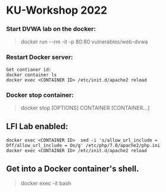 # KU-Workshop 2022

### Start DVWA lab on the docker:
> docker run --rm -it -p 80:80 vulnerables/web-dvwa

### Restart Docker server:
```
Get contianer id:
docker container ls
docker exec <CONTAINER ID> /etc/init.d/apache2 reload
```

### Docker stop container:
> docker stop [OPTIONS] CONTAINER [CONTAINER...]

## LFI Lab enabled:
```
docker exec <CONTAINER ID>  sed -i 's/allow_url_include = Off/allow_url_include = On/g' /etc/php/7.0/apache2/php.ini
docker exec <CONTAINER ID> /etc/init.d/apache2 reload
```

## Get into a Docker container's shell.
> docker exec -it <CONTAINER ID> bash

